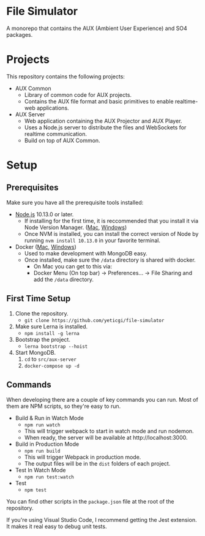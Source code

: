 # File Simulator

A monorepo that contains the AUX (Ambient User Experience) and SO4 packages.

# Projects

This repository contains the following projects:

- AUX Common
    - Library of common code for AUX projects.
    - Contains the AUX file format and basic primitives to enable realtime-web applications.
- AUX Server
    - Web application containing the AUX Projector and AUX Player.
    - Uses a Node.js server to distribute the files and WebSockets for realtime communication.
    - Build on top of AUX Common.

# Setup

## Prerequisites

Make sure you have all the prerequisite tools installed:

- [Node.js](https://nodejs.org/en/download/) 10.13.0 or later.
    - If installing for the first time, it is reccommended that you install it via Node Version Manager. ([Mac][nvm-mac], [Windows][nvm-windows])
    - Once NVM is installed, you can install the correct version of Node by running `nvm install 10.13.0` in your favorite terminal.
- Docker ([Mac][docker-for-mac], [Windows][docker-for-windows])
    - Used to make development with MongoDB easy.
    - Once installed, make sure the `/data` directory is shared with docker.
        - On Mac you can get to this via:
        - Docker Menu (On top bar) -> Preferences... -> File Sharing and add the `/data` directory.

## First Time Setup
1. Clone the repository.
    - `git clone https://github.com/yeticgi/file-simulator`
2. Make sure Lerna is installed.
    - `npm install -g lerna`
3. Bootstrap the project.
    - `lerna bootstrap --hoist`
3. Start MongoDB.
    1. `cd` to `src/aux-server`
    2. `docker-compose up -d`

## Commands

When developing there are a couple of key commands you can run.
Most of them are NPM scripts, so they're easy to run.

- Build & Run in Watch Mode
    - `npm run watch`
    - This will trigger webpack to start in watch mode and run nodemon.
    - When ready, the server will be available at http://localhost:3000.
- Build in Production Mode
    - `npm run build`
    - This will trigger Webpack in production mode.
    - The output files will be in the `dist` folders of each project.
- Test In Watch Mode
    - `npm run test:watch`
- Test
    - `npm test`

You can find other scripts in the `package.json` file at the root of the repository.

If you're using Visual Studio Code, I recommend getting the Jest extension. It makes it real easy to debug unit tests.

[docker-for-mac]: https://docs.docker.com/v17.12/docker-for-mac/install/
[docker-for-windows]: https://docs.docker.com/docker-for-windows/install/
[nvm-mac]: https://github.com/creationix/nvm
[nvm-windows]: https://github.com/coreybutler/nvm-windows
